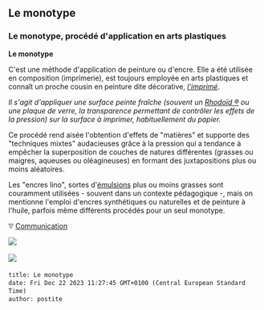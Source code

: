 ## Le monotype
### Le monotype, procédé d'application en arts plastiques
 **Le monotype**  

C'est une méthode d'application de peinture ou d'encre. Elle a été utilisée en composition (imprimerie), est toujours employée en arts plastiques et connaît un proche cousin en peinture dite décorative, _[l'imprimé](imprime.html)_.

_Il s'agit d'appliquer une surface peinte fraîche (souvent un [Rhodoïd ®](rhodoid.html) ou une plaque de verre, la transparence permettant de contrôler les effets de la pression) sur la surface à imprimer, habituellement du papier._

Ce procédé rend aisée l'obtention d'effets de "matières" et supporte des "techniques mixtes" audacieuses grâce à la pression qui a tendance à empêcher la superposition de couches de natures différentes (grasses ou maigres, aqueuses ou oléagineuses) en formant des juxtapositions plus ou moins aléatoires.

Les "encres lino", sortes d'[émulsions](liantsemulsions.html) plus ou moins grasses sont couramment utilisées - souvent dans un contexte pédagogique -, mais on mentionne l'emploi d'encres synthétiques ou naturelles et de peinture à l'huile, parfois même différents procédés pour un seul monotype.



![](images/flechebas.gif) [Communication](http://www.artrealite.com/annonceurs.htm) 

[![](https://cbonvin.fr/sites/regie.artrealite.com/visuels/campagne1.png)](index-2.html#20131014)

![](https://cbonvin.fr/sites/regie.artrealite.com/visuels/campagne2.png)
```
title: Le monotype
date: Fri Dec 22 2023 11:27:45 GMT+0100 (Central European Standard Time)
author: postite
```
